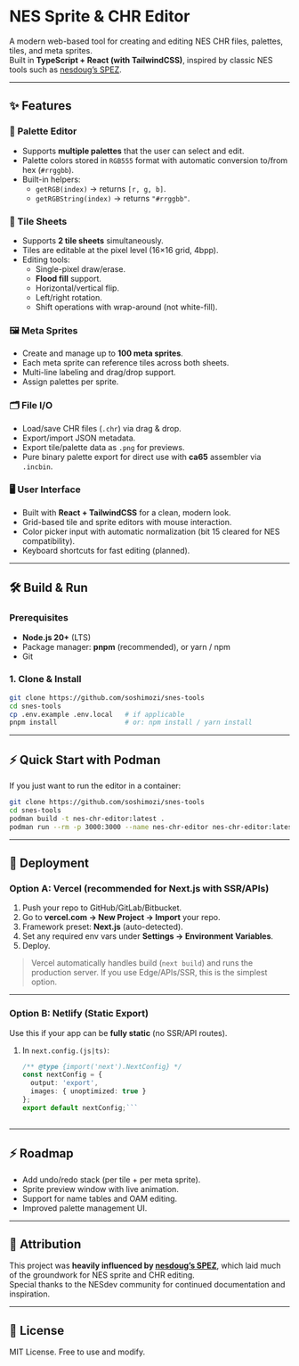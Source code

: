 # NES Sprite & CHR Editor

A modern web-based tool for creating and editing NES CHR files, palettes, tiles, and meta sprites.  
Built in **TypeScript + React (with TailwindCSS)**, inspired by classic NES tools such as [nesdoug’s SPEZ](https://github.com/nesdoug).

---

## ✨ Features

### 🎨 Palette Editor
- Supports **multiple palettes** that the user can select and edit.
- Palette colors stored in `RGB555` format with automatic conversion to/from hex (`#rrggbb`).
- Built-in helpers:
  - `getRGB(index)` → returns `[r, g, b]`.
  - `getRGBString(index)` → returns `"#rrggbb"`.

### 🧱 Tile Sheets
- Supports **2 tile sheets** simultaneously.
- Tiles are editable at the pixel level (16×16 grid, 4bpp).
- Editing tools:
  - Single-pixel draw/erase.
  - **Flood fill** support.
  - Horizontal/vertical flip.
  - Left/right rotation.
  - Shift operations with wrap-around (not white-fill).

### 🖼️ Meta Sprites
- Create and manage up to **100 meta sprites**.
- Each meta sprite can reference tiles across both sheets.
- Multi-line labeling and drag/drop support.
- Assign palettes per sprite.

### 🗂️ File I/O
- Load/save CHR files (`.chr`) via drag & drop.
- Export/import JSON metadata.
- Export tile/palette data as `.png` for previews.
- Pure binary palette export for direct use with **ca65** assembler via `.incbin`.

### 🖥️ User Interface
- Built with **React + TailwindCSS** for a clean, modern look.
- Grid-based tile and sprite editors with mouse interaction.
- Color picker input with automatic normalization (bit 15 cleared for NES compatibility).
- Keyboard shortcuts for fast editing (planned).

---
## 🛠️ Build & Run

### Prerequisites
- **Node.js 20+** (LTS)
- Package manager: **pnpm** (recommended), or yarn / npm
- Git

### 1. Clone & Install
```bash
git clone https://github.com/soshimozi/snes-tools
cd snes-tools
cp .env.example .env.local   # if applicable
pnpm install                 # or: npm install / yarn install
```

---

## ⚡ Quick Start with Podman
If you just want to run the editor in a container:

```bash
git clone https://github.com/soshimozi/snes-tools
cd snes-tools
podman build -t nes-chr-editor:latest .
podman run --rm -p 3000:3000 --name nes-chr-editor nes-chr-editor:latest
```

---

## 🚀 Deployment

### Option A: Vercel (recommended for Next.js with SSR/APIs)
1. Push your repo to GitHub/GitLab/Bitbucket.
2. Go to **vercel.com → New Project → Import** your repo.
3. Framework preset: **Next.js** (auto-detected).
4. Set any required env vars under **Settings → Environment Variables**.
5. Deploy.

> Vercel automatically handles build (`next build`) and runs the production server.
> If you use Edge/APIs/SSR, this is the simplest option.

---

### Option B: Netlify (Static Export)
Use this if your app can be **fully static** (no SSR/API routes).

1. In `next.config.(js|ts)`:
   ```ts
   /** @type {import('next').NextConfig} */
   const nextConfig = {
     output: 'export',
     images: { unoptimized: true }
   };
   export default nextConfig;```
  
---

## ⚡ Roadmap
- Add undo/redo stack (per tile + per meta sprite).
- Sprite preview window with live animation.
- Support for name tables and OAM editing.
- Improved palette management UI.

---

## 🙏 Attribution
This project was **heavily influenced by [nesdoug’s SPEZ](https://github.com/nesdoug)**, which laid much of the groundwork for NES sprite and CHR editing.  
Special thanks to the NESdev community for continued documentation and inspiration.

---

## 📜 License
MIT License. Free to use and modify.
